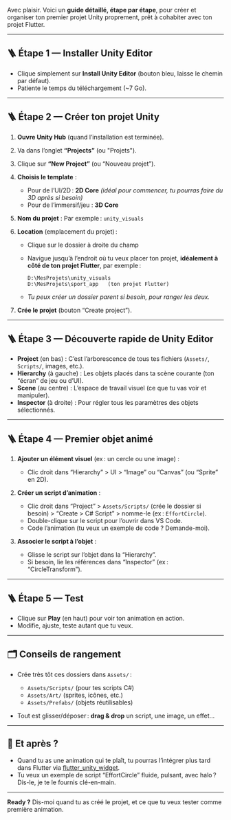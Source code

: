 Avec plaisir. Voici un **guide détaillé, étape par étape**, pour créer et organiser ton premier projet Unity proprement, prêt à cohabiter avec ton projet Flutter.

---

## 🪜 **Étape 1 — Installer Unity Editor**

* Clique simplement sur **Install Unity Editor** (bouton bleu, laisse le chemin par défaut).
* Patiente le temps du téléchargement (\~7 Go).

---

## 🪜 **Étape 2 — Créer ton projet Unity**

1. **Ouvre Unity Hub** (quand l’installation est terminée).

2. Va dans l’onglet **“Projects”** (ou "Projets").

3. Clique sur **“New Project”** (ou “Nouveau projet”).

4. **Choisis le template** :

   * Pour de l’UI/2D : **2D Core** *(idéal pour commencer, tu pourras faire du 3D après si besoin)*
   * Pour de l’immersif/jeu : **3D Core**

5. **Nom du projet** :
   Par exemple : `unity_visuals`

6. **Location** (emplacement du projet) :

   * Clique sur le dossier à droite du champ
   * Navigue jusqu’à l’endroit où tu veux placer ton projet, **idéalement à côté de ton projet Flutter**, par exemple :

     ```
     D:\MesProjets\unity_visuals
     D:\MesProjets\sport_app   (ton projet Flutter)
     ```
   * *Tu peux créer un dossier parent si besoin, pour ranger les deux.*

7. **Crée le projet** (bouton “Create project”).

---

## 🪜 **Étape 3 — Découverte rapide de Unity Editor**

* **Project** (en bas) : C’est l’arborescence de tous tes fichiers (`Assets/`, `Scripts/`, images, etc.).
* **Hierarchy** (à gauche) : Les objets placés dans ta scène courante (ton “écran” de jeu ou d’UI).
* **Scene** (au centre) : L’espace de travail visuel (ce que tu vas voir et manipuler).
* **Inspector** (à droite) : Pour régler tous les paramètres des objets sélectionnés.

---

## 🪜 **Étape 4 — Premier objet animé**

1. **Ajouter un élément visuel** (ex : un cercle ou une image) :

   * Clic droit dans “Hierarchy” > UI > “Image” ou “Canvas” (ou “Sprite” en 2D).
2. **Créer un script d’animation** :

   * Clic droit dans “Project” > `Assets/Scripts/` (crée le dossier si besoin) > “Create > C# Script” > nomme-le (ex : `EffortCircle`).
   * Double-clique sur le script pour l’ouvrir dans VS Code.
   * Code l’animation (tu veux un exemple de code ? Demande-moi).
3. **Associer le script à l’objet** :

   * Glisse le script sur l’objet dans la “Hierarchy”.
   * Si besoin, lie les références dans “Inspector” (ex : “CircleTransform”).

---

## 🪜 **Étape 5 — Test**

* Clique sur **Play** (en haut) pour voir ton animation en action.
* Modifie, ajuste, teste autant que tu veux.

---

## 🗂️ **Conseils de rangement**

* Crée très tôt ces dossiers dans `Assets/` :

  * `Assets/Scripts/` (pour tes scripts C#)
  * `Assets/Art/` (sprites, icônes, etc.)
  * `Assets/Prefabs/` (objets réutilisables)
* Tout est glisser/déposer : **drag & drop** un script, une image, un effet…

---

## 🚦 **Et après ?**

* Quand tu as une animation qui te plaît, tu pourras l’intégrer plus tard dans Flutter via [flutter\_unity\_widget](https://pub.dev/packages/flutter_unity_widget).
* Tu veux un exemple de script “EffortCircle” fluide, pulsant, avec halo ?
  Dis-le, je te le fournis clé-en-main.

---

**Ready ?**
Dis-moi quand tu as créé le projet, et ce que tu veux tester comme première animation.
